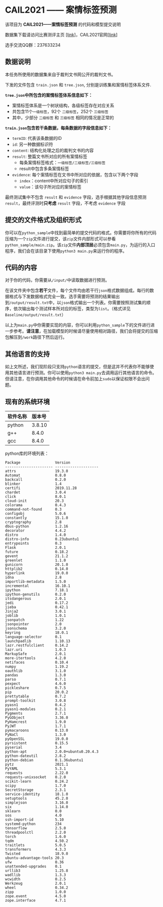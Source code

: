 # CAIL2021 —— 案情标签预测

该项目为 **CAIL2021——案情标签预测** 的代码和模型提交说明

数据集下载请访问比赛测评主页 [[link]](http://cail.cipsc.org.cn/datagrid.html?raceID=6)，CAIL2021官网[[link]](http://cail.cipsc.org.cn/index.html)

选手交流QQ群：237633234

## 数据说明

本任务所使用的数据集来自于裁判文书网公开的裁判文书。

下发的文件包含 `train.json` 和 `tree.json`, 分别是训练集和案情标签体系文件.

**`tree.json`中所包含的案情标签体系信息如下：**

- 案情标签体系是一个树状结构，各级标签存在对应关系
- 共包含11个`一级标签`，92个 `二级标签`，252个 `三级标签`
- 其中，少部分 `二级标签` 和 `三级标签` 相同的情况是正常的

**`train.json`包含若干条数据，每条数据的字段信息如下：**

- `termID`:  代表该条数据的ID
- `id`: 另一种数据标识符
- `content`:  结构化处理之后的裁判文书的内容
- `result`: 整篇文书所对应的所有案情标签
  - 每条案情标签格式：`一级标签/二级标签/三级标签` 
  - result中包含多条案情标签
- `evidence`:  每个案情标签在文书中所对应的依据，包含以下两个字段
  - `index`：content中所对应句子的索引
  - `value`：该句子所对应的案情标签

最终测试集中不包含 `result` 和 `evidence` 字段，选手根据其他字段信息预测`result`，最终评测时**只考虑** `result` 字段，不考虑 `evidence` 字段

## 提交的文件格式及组织形式

你可以在`python_sample`中找到最简单的提交代码的格式。你需要将你所有的代码压缩为一个`zip`文件进行提交，该`zip`文件内部形式可以参看`python_sample/main.zip`。该`zip`文件**内部顶层**必须包含`main.py`，为运行的入口程序，我们会在该目录下使用`python3 main.py`来运行你的程序。

## 代码的内容

对于你的代码，你需要从`/input/`中读取数据进行预测。

在该文件夹中包含**若干**文件，每个文件均由若干行`json`格式数据组成。每行的数据格式与下发数据格式完全一致。选手需要将预测的结果输出到`/output/result.txt`中，以`json`格式输出一个列表。你需要按照测试集的顺序，依次输出每个测试样本所对应的标签，类型为`list`。（格式详见`Baseline/output/result.txt`）

以上为`main.py`中你需要实现的内容，你可以利用`python_sample`下的文件进行进一步参考。**请注意**，在加载模型的时候请尽量使用相对路径，我们会将提交的压缩包解压到`/work`路径下然后运行。

## 其他语言的支持

如上文所述，我们现阶段只支持`python`语言的提交，但是这并不代表你不能够使用其他语言进行预测。你可以使用`python3 main.py`去调用运行其他语言的命令。但请注意，在你调用其他命令的时候请在命令前加上`sudo`以保证权限不会出问题。

## 现有的系统环境

| 软件名称 | 版本号 |
| -------- | :----- |
| python   | 3.8.10 |
| g++      | 8.4.0  |
| gcc      | 8.4.0  |

python库的环境列表：

```
Package                Version
---------------------- --------------------
attrs                  19.3.0
Automat                0.8.0
backcall               0.2.0
blinker                1.4
certifi                2019.11.28
chardet                3.0.4
click                  8.0.1
cloud-init             20.3
colorama               0.4.3
command-not-found      0.3
configobj              5.0.6
constantly             15.1.0
cryptography           2.8
dbus-python            1.2.16
decorator              4.4.2
distro                 1.4.0
distro-info            0.23ubuntu1
entrypoints            0.3
Flask                  2.0.1
future                 0.18.2
gevent                 21.1.2
greenlet               1.1.0
gunicorn               20.1.0
httplib2               0.14.0
hyperlink              19.0.0
idna                   2.8
importlib-metadata     1.5.0
incremental            16.10.1
ipython                7.18.1
ipython-genutils       0.2.0
itsdangerous           2.0.1
jedi                   0.17.2
jieba                  0.42.1
Jinja2                 3.0.1
joblib                 1.0.1
jsonpatch              1.22
jsonpointer            2.0
jsonschema             3.2.0
keyring                18.0.1
language-selector      0.1
launchpadlib           1.10.13
lazr.restfulclient     0.14.2
lazr.uri               1.0.3
MarkupSafe             2.0.1
more-itertools         4.2.0
netifaces              0.10.4
numpy                  1.19.2
oauthlib               3.1.0
pandas                 1.3.0
parso                  0.7.1
pexpect                4.6.0
pickleshare            0.7.5
pip                    20.0.2
prettytable            0.7.2
prompt-toolkit         3.0.8
pyasn1                 0.4.2
pyasn1-modules         0.2.1
Pygments               2.7.1
PyGObject              3.36.0
PyHamcrest             1.9.0
PyJWT                  1.7.1
pymacaroons            0.13.0
PyNaCl                 1.3.0
pyOpenSSL              19.0.0
pyrsistent             0.15.5
pyserial               3.4
python-apt             2.0.0+ubuntu0.20.4.3
python-dateutil        2.8.2
python-debian          0.1.36ubuntu1
pytz                   2021.1
PyYAML                 5.3.1
requests               2.22.0
requests-unixsocket    0.2.0
scikit-learn           0.24.2
scipy                  1.7.0
SecretStorage          2.3.1
service-identity       18.1.0
setuptools             45.2.0
simplejson             3.16.0
six                    1.14.0
sklearn                0.0
sos                    4.0
ssh-import-id          5.10
systemd-python         234
tensorflow             2.5.0
threadpoolctl          2.2.0
torch                  1.6.0
tqdm                   4.50.2
traitlets              5.0.5
transformers           4.3.3
Twisted                18.9.0
ubuntu-advantage-tools 20.3
ufw                    0.36
unattended-upgrades    0.1
urllib3                1.25.8
wadllib                1.3.3
wcwidth                0.2.5
Werkzeug               2.0.1
wheel                  0.34.2
zipp                   1.0.0
zope.event             4.5.0
zope.interface         4.7.1
```

